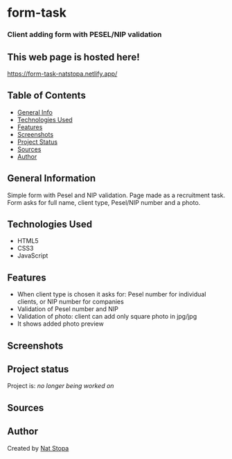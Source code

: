 # form-task
### Client adding form with PESEL/NIP validation

## This web page is hosted here!
 https://form-task-natstopa.netlify.app/

## Table of Contents
* [General Info](#general-information)
* [Technologies Used](#technologies-used)
* [Features](#features)
* [Screenshots](#screenshots)
* [Project Status](#project-status)
* [Sources](#sources)
* [Author](#author)

## General Information
Simple form with Pesel and NIP validation. Page made as a recruitment task.
<br />
Form asks for full name, client type, Pesel/NIP number and a photo.

## Technologies Used
* HTML5
* CSS3
* JavaScript

## Features
* When client type is chosen it asks for: Pesel number for individual clients, or NIP number for companies
* Validation of Pesel number and NIP
* Validation of photo: client can add only square photo in jpg/jpg
* It shows added photo preview

## Screenshots

## Project status
Project is: _no longer being worked on_ 

## Sources

## Author
Created by [Nat Stopa](https://natstopa-portfolio.netlify.app/)
